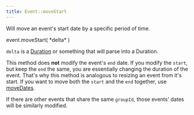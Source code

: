 ```yaml
---
title: Event::moveStart
---
```


Will move an event's start date by a specific period of time.

<div class='spec' markdown='1'>
event.moveStart( *delta* )
</div>

`delta` is a [Duration](duration-object) or something that will parse into a Duration.

This method does **not** modify the event's `end` date. If you modify the `start`, but keep the `end` the same, you are essentially changing the duration of the event. That's why this method is analogous to resizing an event from it's start. If you want to move both the `start` and the `end` together, use [moveDates](Event-moveDates).

If there are other events that share the same `groupId`, those events' dates will be similarly modified.
